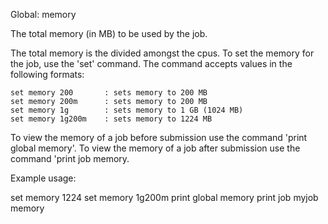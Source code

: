 Global: memory

The total memory (in MB) to be used by the job.

The total memory is the divided amongst the cpus.
To set the memory for the job, use the 'set' command. The command accepts values in the following formats:

    set memory 200       : sets memory to 200 MB
    set memory 200m      : sets memory to 200 MB
    set memory 1g        : sets memory to 1 GB (1024 MB)
    set memory 1g200m    : sets memory to 1224 MB

To view the memory of a job before submission use the command 'print global memory'.
To view the memory of a job after submission use the command 'print job <jobname> memory.

Example usage:

   set memory 1224
   set memory 1g200m
   print global memory
   print job myjob memory
   

